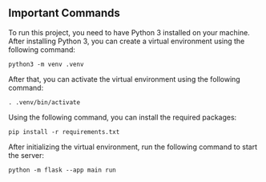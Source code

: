 ## Important Commands

To run this project, you need to have Python 3 installed on your machine. After installing Python 3, you can create a virtual environment using the following command:

```
python3 -m venv .venv
```

After that, you can activate the virtual environment using the following command:

```
. .venv/bin/activate
```

Using the following command, you can install the required packages:

```
pip install -r requirements.txt
```

After initializing the virtual environment, run the following command to start the server:

```
python -m flask --app main run
```